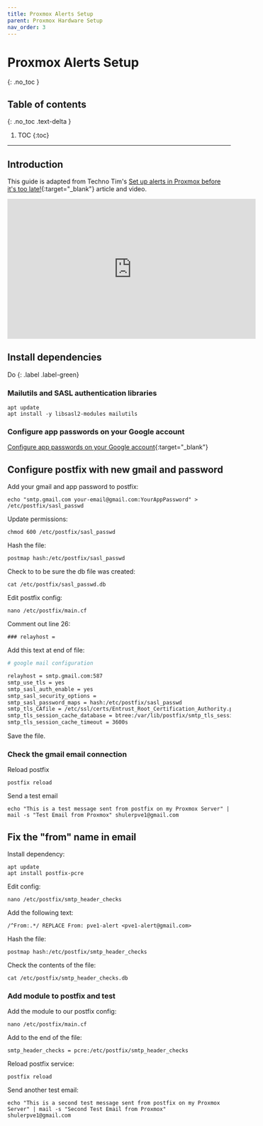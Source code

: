 ```yaml
---
title: Proxmox Alerts Setup
parent: Proxmox Hardware Setup
nav_order: 3
---
```


# Proxmox Alerts Setup
{: .no_toc }

## Table of contents
{: .no_toc .text-delta }

1. TOC
{:toc}

---

## Introduction

This guide is adapted from Techno Tim's [Set up alerts in Proxmox before it's too late!](https://technotim.live/posts/proxmox-alerts/){:target="_blank"} article and video.

<iframe width="560" height="315" src="https://www.youtube.com/embed/85ME8i4Ry6A?si=ao8hFKoFk9i-JuSX" title="YouTube video player" frameborder="0" allow="accelerometer; autoplay; clipboard-write; encrypted-media; gyroscope; picture-in-picture; web-share" referrerpolicy="strict-origin-when-cross-origin" allowfullscreen></iframe>

## Install dependencies

Do
{: .label .label-green}


### Mailutils and SASL authentication libraries

```shell
apt update
apt install -y libsasl2-modules mailutils
```

### Configure app passwords on your Google account

[Configure app passwords on your Google account](https://myaccount.google.com/apppasswords){:target="_blank"}

## Configure postfix with new gmail and password

Add your gmail and app password to postfix:

```shell
echo "smtp.gmail.com your-email@gmail.com:YourAppPassword" > /etc/postfix/sasl_passwd
```

Update permissions:

```shell
chmod 600 /etc/postfix/sasl_passwd
```

Hash the file:

```shell
postmap hash:/etc/postfix/sasl_passwd
```

Check to to be sure the db file was created:

```shell
cat /etc/postfix/sasl_passwd.db
```

Edit postfix config:

```shell
nano /etc/postfix/main.cf
```

Comment out line 26:

```shell
### relayhost =
```

Add this text at end of file:


```sh
# google mail configuration

relayhost = smtp.gmail.com:587
smtp_use_tls = yes
smtp_sasl_auth_enable = yes
smtp_sasl_security_options =
smtp_sasl_password_maps = hash:/etc/postfix/sasl_passwd
smtp_tls_CAfile = /etc/ssl/certs/Entrust_Root_Certification_Authority.pem
smtp_tls_session_cache_database = btree:/var/lib/postfix/smtp_tls_session_cache
smtp_tls_session_cache_timeout = 3600s
```

Save the file. 

### Check the gmail email connection

Reload postfix

```shell
postfix reload
```

Send a test email

```shell
echo "This is a test message sent from postfix on my Proxmox Server" | mail -s "Test Email from Proxmox" shulerpve1@gmail.com
```

## Fix the "from" name in email

Install dependency:

```shell
apt update
apt install postfix-pcre
```

Edit config:

```shell
nano /etc/postfix/smtp_header_checks
```

Add the following text:

```shell
/^From:.*/ REPLACE From: pve1-alert <pve1-alert@gmail.com>
```

Hash the file:

```shell
postmap hash:/etc/postfix/smtp_header_checks
```

Check the contents of the file:

```shell
cat /etc/postfix/smtp_header_checks.db
```

### Add module to postfix and test
Add the module to our postfix config:

```shell
nano /etc/postfix/main.cf
```

Add to the end of the file:

```shell
smtp_header_checks = pcre:/etc/postfix/smtp_header_checks
```

Reload postfix service:

```shell
postfix reload
```

Send another test email:

```shell
echo "This is a second test message sent from postfix on my Proxmox Server" | mail -s "Second Test Email from Proxmox" shulerpve1@gmail.com
```